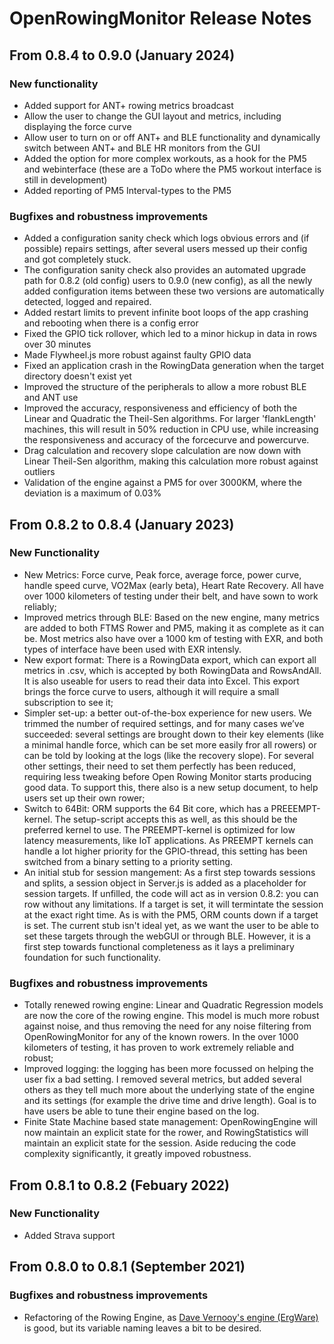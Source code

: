 # OpenRowingMonitor Release Notes

## From 0.8.4 to 0.9.0 (January 2024)

### New functionality

- Added support for ANT+ rowing metrics broadcast
- Allow the user to change the GUI layout and metrics, including displaying the force curve
- Allow user to turn on or off ANT+ and BLE functionality and dynamically switch between ANT+ and BLE HR monitors from the GUI
- Added the option for more complex workouts, as a hook for the PM5 and webinterface (these are a ToDo where the PM5 workout interface is still in development)
- Added reporting of PM5 Interval-types to the PM5

### Bugfixes and robustness improvements

- Added a configuration sanity check which logs obvious errors and (if possible) repairs settings, after several users messed up their config and got completely stuck.
- The configuration sanity check also provides an automated upgrade path for 0.8.2 (old config) users to 0.9.0 (new config), as all the newly added configuration items between these two versions are automatically detected, logged and repaired.
- Added restart limits to prevent infinite boot loops of the app crashing and rebooting when there is a config error
- Fixed the GPIO tick rollover, which led to a minor hickup in data in rows over 30 minutes
- Made Flywheel.js more robust against faulty GPIO data
- Fixed an application crash in the RowingData generation when the target directory doesn't exist yet
- Improved the structure of the peripherals to allow a more robust BLE and ANT use
- Improved the accuracy, responsiveness and efficiency of both the Linear and Quadratic the Theil-Sen algorithms. For larger 'flankLength' machines, this will result in 50% reduction in CPU use, while increasing the responsiveness and accuracy of the forcecurve and powercurve.
- Drag calculation and recovery slope calculation are now down with Linear Theil-Sen algorithm, making this calculation more robust against outliers
- Validation of the engine against a PM5 for over 3000KM, where the deviation is a maximum of 0.03%

## From 0.8.2 to 0.8.4 (January 2023)

### New Functionality

- New Metrics: Force curve, Peak force, average force, power curve, handle speed curve, VO2Max (early beta), Heart Rate Recovery. All have over 1000 kilometers of testing under their belt, and have sown to work reliably;
- Improved metrics through BLE: Based on the new engine, many metrics are added to both FTMS Rower and PM5, making it as complete as it can be. Most metrics also have over a 1000 km of testing with EXR, and both types of interface have been used with EXR intensly.
- New export format: There is a RowingData export, which can export all metrics in .csv, which is accepted by both RowingData and RowsAndAll. It is also useable for users to read their data into Excel. This export brings the force curve to users, although it will require a small subscription to see it;
- Simpler set-up: a better out-of-the-box experience for new users. We trimmed the number of required settings, and for many cases we’ve succeeded: several settings are brought down to their key elements (like a minimal handle force, which can be set more easily fror all rowers) or can be told by looking at the logs (like the recovery slope). For several other settings, their need to set them perfectly has been reduced, requiring less tweaking before Open Rowing Monitor starts producing good data. To support this, there also is a new setup document, to help users set up their own rower;
- Switch to 64Bit: ORM supports the 64 Bit core, which has a PREEEMPT-kernel. The setup-script accepts this as well, as this should be the preferred kernel to use. The PREEMPT-kernel is optimized for low latency measurements, like IoT applications. As PREEMPT kernels can handle a lot higher priority for the GPIO-thread, this setting has been switched from a binary setting to a priority setting.
- An initial stub for session mangement: As a first step towards sessions and splits, a session object in Server.js is added as a placeholder for session targets. If unfilled, the code will act as in version 0.8.2: you can row without any limitations. If a target is set, it will termintate the session at the exact right time. As is with the PM5, ORM counts down if a target is set. The current stub isn't ideal yet, as we want the user to be able to set these targets through the webGUI or through BLE. However, it is a first step towards functional completeness as it lays a preliminary foundation for such functionality.

### Bugfixes and robustness improvements
- Totally renewed rowing engine: Linear and Quadratic Regression models are now the core of the rowing engine. This model is much more robust against noise, and thus removing the need for any noise filtering from OpenRowingMonitor for any of the known rowers. In the over 1000 kilometers of testing, it has proven to work extremely reliable and robust;
- Improved logging: the logging has been more focussed on helping the user fix a bad setting. I removed several metrics, but added several others as they tell much more about the underlying state of the engine and its settings (for example the drive time and drive length). Goal is to have users be able to tune their engine based on the log.
- Finite State Machine based state management: OpenRowingEngine will now maintain an explicit state for the rower, and RowingStatistics will maintain an explicit state for the session. Aside reducing the code complexity significantly, it greatly impoved robustness.

## From 0.8.1 to 0.8.2 (Febuary 2022)

### New Functionality

- Added Strava support

## From 0.8.0 to 0.8.1 (September 2021)

### Bugfixes and robustness improvements

- Refactoring of the Rowing Engine, as [Dave Vernooy's engine (ErgWare)](https://dvernooy.github.io/projects/ergware/) is good, but its variable naming leaves a bit to be desired.
